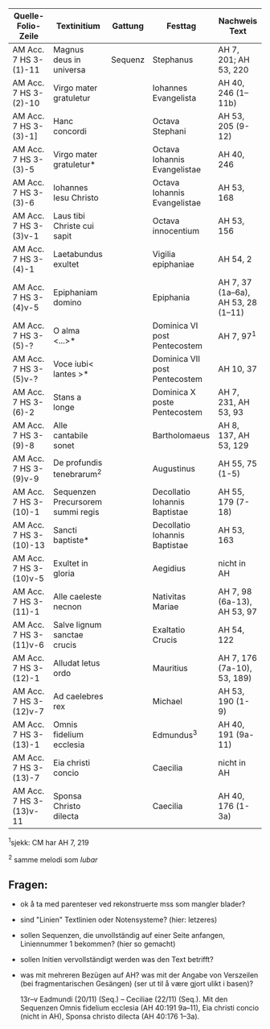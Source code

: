 | Quelle-Folio-Zeile | Textinitium | Gattung | Festtag | Nachweis Text |
|--|--|--|--|--|
|AM Acc. 7 HS 3-(1)-11| Magnus deus in universa | Sequenz | Stephanus | AH 7, 201; AH 53, 220 |
|AM Acc. 7 HS 3-(2)-10| Virgo mater gratuletur || Iohannes Evangelista | AH 40, 246 (1–11b) |
|AM Acc. 7 HS 3-(3)-1]| Hanc concordi || Octava Stephani | AH 53, 205 (9-12) |
|AM Acc. 7 HS 3-(3)-5| Virgo mater gratuletur* || Octava Iohannis Evangelistae |AH 40, 246 |
|AM Acc. 7 HS 3-(3)-6| Iohannes Iesu Christo || Octava Iohannis Evangelistae | AH 53, 168 |
|AM Acc. 7 HS 3-(3)v-1| Laus tibi Christe cui sapit|| Octava innocentium | AH 53, 156 |
|AM Acc. 7 HS 3-(4)-1| Laetabundus exultet || Vigilia epiphaniae | AH 54, 2 |
|AM Acc. 7 HS 3-(4)v-5| Epiphaniam domino || Epiphania | AH 7, 37 (1a–6a), AH 53, 28 (1–11) |
|AM Acc. 7 HS 3-(5)-?| O alma <...>* || Dominica VI post Pentecostem | AH 7, 97<sup>1</sup> |
|AM Acc. 7 HS 3-(5)v-?| Voce iubi< lantes >* || Dominica VII post Pentecostem | AH 10, 37 |
|AM Acc. 7 HS 3-(6)-2| Stans a longe || Dominica X poste Pentecostem | AH 7, 231, AH 53, 93 |
|AM Acc. 7 HS 3-(9)-8| Alle cantabile sonet|| Bartholomaeus | AH 8, 137, AH 53, 129 |
|AM Acc. 7 HS 3-(9)v-9| De profundis tenebrarum<sup>2</sup> || Augustinus | AH 55, 75 (1-5) |
|AM Acc. 7 HS 3-(10)-1| Sequenzen Precursorem summi regis || Decollatio Iohannis Baptistae | AH 55, 179 (7-18) |
|AM Acc. 7 HS 3-(10)-13| Sancti baptiste* || Decollatio Iohannis Baptistae | AH 53, 163 |
|AM Acc. 7 HS 3-(10)v-5| Exultet in gloria || Aegidius | nicht in AH |
|AM Acc. 7 HS 3-(11)-1| Alle caeleste necnon || Nativitas Mariae | AH 7, 98 (6a-13), AH 53, 97 |
|AM Acc. 7 HS 3-(11)v-6| Salve lignum sanctae crucis || Exaltatio Crucis | AH 54, 122 |
|AM Acc. 7 HS 3-(12)-1| Alludat letus ordo || Mauritius | AH 7, 176 (7a-10), 53, 189) |
|AM Acc. 7 HS 3-(12)v-7| Ad caelebres rex || Michael | AH 53, 190 (1-9) |
|AM Acc. 7 HS 3-(13)-1| Omnis fidelium ecclesia || Edmundus<sup>3</sup> | AH 40, 191 (9a-11) |
|AM Acc. 7 HS 3-(13)-7| Eia christi concio || Caecilia | nicht in AH |
|AM Acc. 7 HS 3-(13)v-11| Sponsa Christo dilecta || Caecilia | AH 40, 176 (1-3a) |   


<sup>1</sup>sjekk: CM har AH 7, 219
    
<sup>2</sup> samme melodi som <i>Iubar</i>
    
    
## Fragen:

- ok å ta med parenteser ved rekonstruerte mss som mangler blader?
- sind "Linien" Textlinien oder Notensysteme? (hier: letzeres)
- sollen Sequenzen, die unvollständig auf einer Seite anfangen, Liniennummer 1 bekommen? (hier so gemacht)
- sollen Initien vervollständigt werden was den Text betrifft?
- was mit mehreren Bezügen auf AH? was mit der Angabe von Verszeilen (bei fragmentarischen Gesängen) (ser ut til å være gjort ulikt i basen)?


    13r–v Eadmundi (20/11) (Seq.) – Ceciliae (22/11) (Seq.). Mit den Sequenzen Omnis fidelium ecclesia (AH 40:191 9a–11), Eia christi concio (nicht in AH), Sponsa christo dilecta (AH 40:176 1–3a). 
